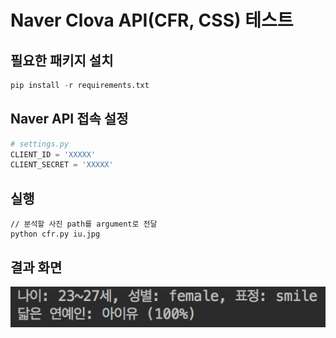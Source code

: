 # Naver Clova API(CFR, CSS) 테스트

## 필요한 패키지 설치
```python
pip install -r requirements.txt
```

## Naver API 접속 설정
```python
# settings.py
CLIENT_ID = 'XXXXX'
CLIENT_SECRET = 'XXXXX'
```

## 실행
```shell
// 분석할 사진 path를 argument로 전달
python cfr.py iu.jpg
```

## 결과 화면
![결과 화면](https://raw.githubusercontent.com/grepsean/naver-clova-test/master/result.png)
